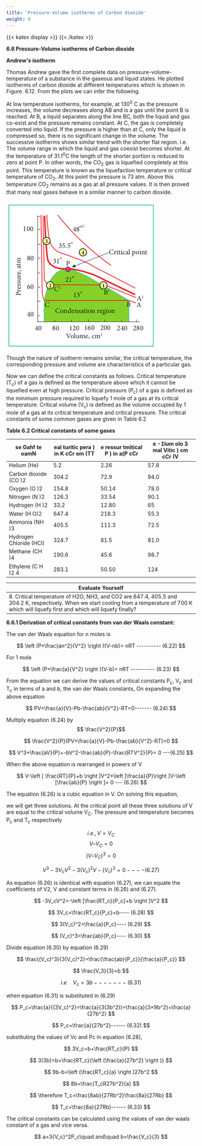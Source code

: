 ```yaml
---
title: 'Pressure-Volume isotherms of Carbon dioxide'
weight: 6
---
```



{{< katex display >}}
{{< /katex >}}

**6.6 Pressure-Volume isotherms of Carbon dioxide**

**Andrew's isotherm**

Thomas Andrew gave the first complete data on pressure-volume- temperature of a substance in the gaseous and liquid states. He plotted isotherms of carbon dioxide at different temperatures which is shown in Figure. 6.12. From the plots we can infer the following.




  

At low temperature isotherms, for example, at 130<sup>0</sup> C as the pressure increases, the volume decreases along AB and is a gas until the point B is reached. At B, a liquid separates along the line BC, both the liquid and gas co-exist and the pressure remains constant. At C, the gas is completely converted into liquid. If the pressure is higher than at C, only the liquid is compressed so, there is no significant change in the volume. The successive isotherms shows similar trend with the shorter flat region. i.e. The volume range in which the liquid and gas coexist becomes shorter. At the temperature of 31.1<sup>0</sup>C the length of the shorter portion is reduced to zero at point P. In other words, the CO<sub>2</sub> gas is liquefied completely at this point. This temperature is known as the liquefaction temperature or critical temperature of CO<sub>2</sub>. At this point the pressure is 73 atm. Above this temperature CO<sub>2</sub> remains as a gas at all pressure values. It is then proved that many real gases behave in a similar manner to carbon dioxide.


![Figure. 6.12 Isotherms of Carbon dioxide at different tempeartures](<image (4).png>)


Though the nature of isotherm remains similar, the critical temperature, the corresponding pressure and volume are characteristics of a particular gas.

Now we can define the critical constants as follows. Critical temperature (T<sub>c</sub>) of a gas is defined as the temperature above which it cannot be liquefied even at high pressure. Critical pressure (P<sub>c</sub>) of a gas is defined as the minimum pressure required to liquefy 1 mole of a gas at its critical temperature. Critical volume (V<sub>c</sub>) is defined as the volume occupied by 1 mole of a gas at its critical temperature and critical pressure. The critical constants of some common gases are given in Table 6.2

**Table 6.2 Critical constants of some gases**





| se Gahf te oamN |eal  turitic pera ) in K cCr em  (TT |e ressur tmitical P ) in a(P cCr |e  -1lum olo 3  mal Vitic ) cm cCr (V |
|------|------|------|------|
| Helium (He) |5.2 |2.26 |57.8 |
| Carbon dioxide (CO )2 |304.2 |72.9 |94.0 |
| Oxygen (O )2 |154.8 |50.14 |78.0 |
| Nitrogen (N )2 |126.3 |33.54 |90.1 |
| Hydrogen (H )2 |33.2 |12.80 |65 |
| Water (H O)2 |647.4 |218.3 |55.3 |
| Ammonia (NH )3 |405.5 |111.3 |72.5 |
| Hydrogen Chloride (HCl) |324.7 |81.5 |81.0 |
| Methane (CH )4 |190.6 |45.6 |98.7 |
| Ethylene (C H )2 4 |283.1 |50.50 |124 |


|**Evaluate Yourself**|
|------|
|8. Critical temperature of H2O, NH3, and CO2 are 647.4, 405.5 and 304.2 K, respectively. When we start cooling from a temperature of 700 K which will liquefy first and which will liquefy finally?|
  



**6.6.1 Derivation of critical constants from van der Waals constant:**

The van der Waals equation for n moles is

$$
\left (P+\frac{an^2}{V^2} \right )(V-nb)= nRT ---------- (6.22)
$$

For 1 mole

$$
\left (P+\frac{a}{V^2} \right )(V-b)= nRT ---------- (6.23)
$$


From the equation we can derive the values of critical constants P<sub>c</sub>, V<sub>c</sub> and T<sub>c</sub> in terms of a and b, the van der Waals constants, On expanding the above equation

$$
PV+\frac{a}{V}-Pb-\frac{ab}{V^2}-RT=0------- (6.24)
$$

Multiply equation (6.24) by $$ \frac{V^2}{P}$$

$$
\frac{V^2}{P}(PV+\frac{a}{V}-Pb-\frac{ab}{V^2}-RT)=0
$$

$$
V^3+\frac{aV}{P}+-bV^2-\frac{ab}{P}-\frac{RTV^2}{P}= 0 ---(6.25)
$$


When the above equation is rearranged in powers of V

$$
V-\left [ \frac{RT}{P}+b \right ]V^2+\left [\frac{a}{P}\right ]V-\left [\frac{ab}{P}  \right ]= 0 --- (6.26)
$$


The equation (6.26) is a cubic equation in V. On solving this equation,  

we will get three solutions. At the critical point all these three solutions of V are equal to the critical volume V<sub>C</sub>. The pressure and temperature becomes P<sub>c</sub> and T<sub>c</sub> respectively


$$
i.e., V = V_C 
$$
$$
V – V_C = 0
$$
$$
(V – V_C)^3 = 0
$$

$$
V^3-3V_cV^2-3(V_c)^2V-(V_c)^3=0---- (6.27)
$$

As equation (6.26) is identical with equation (6.27), we can equate the coefficients of V2, V and constant terms in (6.26) and (6.27).

$$
-3V_cV^2=-\left [\frac{RT_c}{P_c}+b \right ]V^2
$$

$$
3V_c=\frac{RT_c}{P_c}+b---- (6.28)
$$

$$
3(V_c)^2=\frac{a}{P_c}---- (6.29)
$$

$$
(V_c)^3=\frac{ab}{P_c}---- (6.30)
$$

Divide equation (6.30) by equation (6.29)

$$
\frac{(V_c)^3}{3(V_c)^2}=\frac{\frac{ab}{P_c}}{\frac{a}{P_c}}
$$

$$
\frac{V_3}{3}=b
$$

$$
i.e\quad V_c=3b-------
(6.31)
$$

when equation (6.31) is substituted in (6.29)

$$
P_c=\frac{a}{(3V_c)^2}=\frac{a}{3(3b^2)}=\frac{a}{3×9b^2}=\frac{a}{27b^2}
$$

$$
P_c=\frac{a}{27b^2}------ (6.32)
$$

substituting the values of Vc and Pc in equation (6.28),

$$
3V_c=b+\frac{RT_c}{P}
$$

$$
3(3b)=b+\frac{RT_c}{\left (\frac{a}{27b^2}  \right )}
$$

$$
9b-b=\left (\frac{RT_c}{a}  \right )27b^2
$$

$$
8b=\frac{T_cR27b^2}{a}
$$

$$
\therefore T_c=\frac{8ab}{27Rb^2}\frac{8a}{27Rb}
$$


$$
 T_c=\frac{8a}{27Rb}------ (6.33)
$$



The critical constants can be calculated using the values of van der waals constant of a gas and vice versa.

$$
a=3{V_c}^2P_c\quad and\quad b=\frac{V_c}{3}
$$

